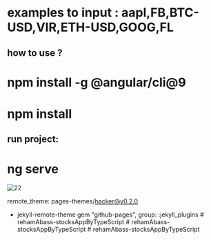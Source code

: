 # examples to input :  aapl,FB,BTC-USD,VIR,ETH-USD,GOOG,FL
## how to use ?
  # npm install -g @angular/cli@9
  # npm install 
## run project:
  # ng serve

![22](https://user-images.githubusercontent.com/42107725/161348279-0837ed1d-a9e5-4271-9ab9-ae00a6c021f1.jpg)

remote_theme: pages-themes/hacker@v0.2.0
- jekyll-remote-theme 
gem "github-pages", group: :jekyll_plugins
#   r e h a m A b a s s - s t o c k s A p p B y T y p e S c r i p t  
 #   r e h a m A b a s s - s t o c k s A p p B y T y p e S c r i p t  
 #   r e h a m A b a s s - s t o c k s A p p B y T y p e S c r i p t  
 